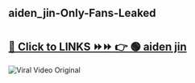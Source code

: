 
 ## aiden_jin-Only-Fans-Leaked

# <h2><a href="https://clipsfans.com/aiden_jin&ref=git">🔗 Click to LINKS ⏩⏩ 👉 🟢 aiden jin </a></h2>

<a href="https://clipsfans.com/aiden_jin&ref=git" rel="nofollow" data-target="animated-image.originalLink"><img src="https://i.ibb.co.com/xMMVF88/686577567.gif" alt="Viral Video Original" style="max-width: 100%; display: inline-block;" data-target="animated-image.originalImage"></a>
